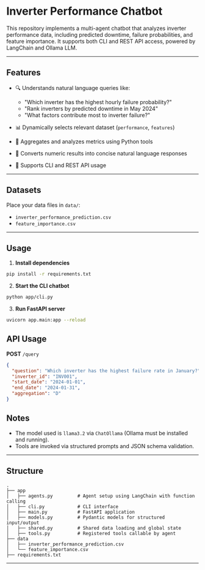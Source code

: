 # Inverter Performance Chatbot

This repository implements a multi-agent chatbot that analyzes inverter performance data, including predicted downtime, failure probabilities, and feature importance. It supports both CLI and REST API access, powered by LangChain and Ollama LLM.

---

## Features

- 🔍 Understands natural language queries like:
  - "Which inverter has the highest hourly failure probability?"
  - "Rank inverters by predicted downtime in May 2024"
  - "What factors contribute most to inverter failure?"

- 📊 Dynamically selects relevant dataset (`performance`, `features`)
- 🧠 Aggregates and analyzes metrics using Python tools
- 🧾 Converts numeric results into concise natural language responses
- 💬 Supports CLI and REST API usage

---

## Datasets

Place your data files in `data/`:

- `inverter_performance_prediction.csv`
- `feature_importance.csv`

---

## Usage

1. **Install dependencies**

```bash
pip install -r requirements.txt
```

2. **Start the CLI chatbot**

```bash
python app/cli.py
```

3. **Run FastAPI server**

```bash
uvicorn app.main:app --reload
```

## API Usage

**POST** `/query`

```json
{
  "question": "Which inverter has the highest failure rate in January?",
  "inverter_id": "INV001",
  "start_date": "2024-01-01",
  "end_date": "2024-01-31",
  "aggregation": "D"
}
```

## Notes

- The model used is `llama3.2` via `ChatOllama` (Ollama must be installed and running).
- Tools are invoked via structured prompts and JSON schema validation.

---

## Structure

```
.
├── app
│   ├── agents.py         # Agent setup using LangChain with function calling
│   ├── cli.py            # CLI interface
│   ├── main.py           # FastAPI application
│   ├── models.py         # Pydantic models for structured input/output
│   ├── shared.py         # Shared data loading and global state
│   ├── tools.py          # Registered tools callable by agent
├── data
│   ├── inverter_performance_prediction.csv
│   └── feature_importance.csv
├── requirements.txt
```

---
